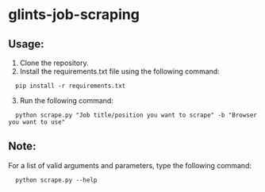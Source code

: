 # glints-job-scraping

## Usage:
1. Clone the repository.
2. Install the requirements.txt file using the following command:

```
  pip install -r requirements.txt
```

3. Run the following command:

```
  python scrape.py "Job title/position you want to scrape" -b "Browser you want to use"
```

## Note:
For a list of valid arguments and parameters, type the following command:

```
  python scrape.py --help
```
